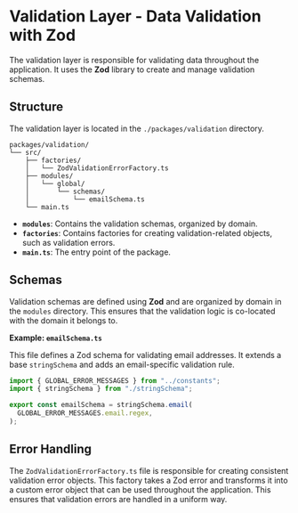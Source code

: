 # Validation Layer - Data Validation with Zod

The validation layer is responsible for validating data throughout the
application. It uses the **Zod** library to create and manage validation
schemas.

## Structure

The validation layer is located in the `./packages/validation` directory.

```
packages/validation/
└── src/
    ├── factories/
    │   └── ZodValidationErrorFactory.ts
    ├── modules/
    │   └── global/
    │       └── schemas/
    │           └── emailSchema.ts
    └── main.ts
```

- **`modules`**: Contains the validation schemas, organized by domain.
- **`factories`**: Contains factories for creating validation-related objects,
  such as validation errors.
- **`main.ts`**: The entry point of the package.

## Schemas

Validation schemas are defined using **Zod** and are organized by domain in the
`modules` directory. This ensures that the validation logic is co-located with
the domain it belongs to.

**Example: `emailSchema.ts`**

This file defines a Zod schema for validating email addresses. It extends a base
`stringSchema` and adds an email-specific validation rule.

```typescript
import { GLOBAL_ERROR_MESSAGES } from "../constants";
import { stringSchema } from "./stringSchema";

export const emailSchema = stringSchema.email(
  GLOBAL_ERROR_MESSAGES.email.regex,
);
```

## Error Handling

The `ZodValidationErrorFactory.ts` file is responsible for creating consistent
validation error objects. This factory takes a Zod error and transforms it into
a custom error object that can be used throughout the application. This ensures
that validation errors are handled in a uniform way.
